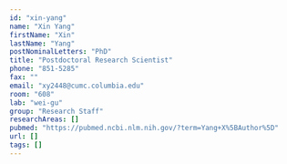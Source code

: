 ```yaml
---
id: "xin-yang"
name: "Xin Yang"
firstName: "Xin"
lastName: "Yang"
postNominalLetters: "PhD"
title: "Postdoctoral Research Scientist"
phone: "851-5285"
fax: ""
email: "xy2448@cumc.columbia.edu"
room: "608"
lab: "wei-gu"
group: "Research Staff"
researchAreas: []
pubmed: "https://pubmed.ncbi.nlm.nih.gov/?term=Yang+X%5BAuthor%5D"
url: []
tags: []
---
```

